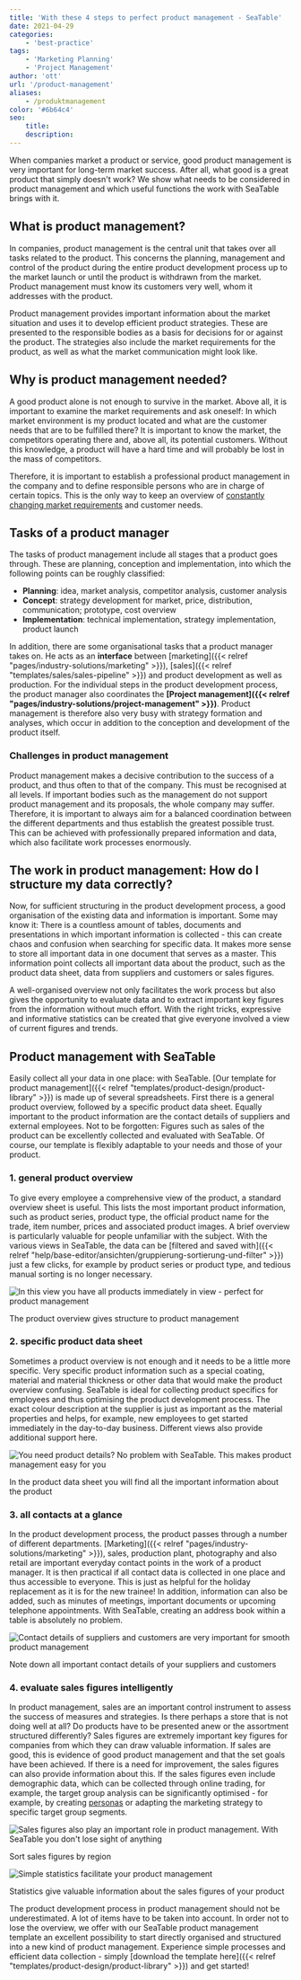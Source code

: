 ```yaml
---
title: 'With these 4 steps to perfect product management - SeaTable'
date: 2021-04-29
categories:
    - 'best-practice'
tags: 
    - 'Marketing Planning'
    - 'Project Management'
author: 'ott'
url: '/product-management'
aliases:
    - /produktmanagement
color: '#6b64c4'
seo:
    title:
    description:
---
```


When companies market a product or service, good product management is very important for long-term market success. After all, what good is a great product that simply doesn't work? We show what needs to be considered in product management and which useful functions the work with SeaTable brings with it.

## What is product management?

In companies, product management is the central unit that takes over all tasks related to the product. This concerns the planning, management and control of the product during the entire product development process up to the market launch or until the product is withdrawn from the market. Product management must know its customers very well, whom it addresses with the product.

Product management provides important information about the market situation and uses it to develop efficient product strategies. These are presented to the responsible bodies as a basis for decisions for or against the product. The strategies also include the market requirements for the product, as well as what the market communication might look like.

## Why is product management needed?

A good product alone is not enough to survive in the market. Above all, it is important to examine the market requirements and ask oneself: In which market environment is my product located and what are the customer needs that are to be fulfilled there? It is important to know the market, the competitors operating there and, above all, its potential customers. Without this knowledge, a product will have a hard time and will probably be lost in the mass of competitors.

Therefore, it is important to establish a professional product management in the company and to define responsible persons who are in charge of certain topics. This is the only way to keep an overview of [constantly changing market requirements](https://www.reckliesmp.de/veraenderungen-im-markt/) and customer needs.

## Tasks of a product manager

The tasks of product management include all stages that a product goes through. These are planning, conception and implementation, into which the following points can be roughly classified:

- **Planning**: idea, market analysis, competitor analysis, customer analysis
- **Concept**: strategy development for market, price, distribution, communication; prototype, cost overview
- **Implementation**: technical implementation, strategy implementation, product launch

In addition, there are some organisational tasks that a product manager takes on. He acts as an **interface** between [marketing]({{< relref "pages/industry-solutions/marketing" >}}), [sales]({{< relref "templates/sales/sales-pipeline" >}}) and product development as well as production. For the individual steps in the product development process, the product manager also coordinates the **[Project management]({{< relref "pages/industry-solutions/project-management" >}})**. Product management is therefore also very busy with strategy formation and analyses, which occur in addition to the conception and development of the product itself.

### Challenges in product management

Product management makes a decisive contribution to the success of a product, and thus often to that of the company. This must be recognised at all levels. If important bodies such as the management do not support product management and its proposals, the whole company may suffer. Therefore, it is important to always aim for a balanced coordination between the different departments and thus establish the greatest possible trust. This can be achieved with professionally prepared information and data, which also facilitate work processes enormously.

## The work in product management: How do I structure my data correctly?

Now, for sufficient structuring in the product development process, a good organisation of the existing data and information is important. Some may know it: There is a countless amount of tables, documents and presentations in which important information is collected - this can create chaos and confusion when searching for specific data. It makes more sense to store all important data in one document that serves as a master. This information point collects all important data about the product, such as the product data sheet, data from suppliers and customers or sales figures.

A well-organised overview not only facilitates the work process but also gives the opportunity to evaluate data and to extract important key figures from the information without much effort. With the right tricks, expressive and informative statistics can be created that give everyone involved a view of current figures and trends.

## Product management with SeaTable

Easily collect all your data in one place: with SeaTable. [Our template for product management]({{< relref "templates/product-design/product-library" >}}) is made up of several spreadsheets. First there is a general product overview, followed by a specific product data sheet. Equally important to the product information are the contact details of suppliers and external employees. Not to be forgotten: Figures such as sales of the product can be excellently collected and evaluated with SeaTable. Of course, our template is flexibly adaptable to your needs and those of your product.

### 1\. general product overview

To give every employee a comprehensive view of the product, a standard overview sheet is useful. This lists the most important product information, such as product series, product type, the official product name for the trade, item number, prices and associated product images. A brief overview is particularly valuable for people unfamiliar with the subject. With the various views in SeaTable, the data can be [filtered and saved with]({{< relref "help/base-editor/ansichten/gruppierung-sortierung-und-filter" >}}) just a few clicks, for example by product series or product type, and tedious manual sorting is no longer necessary.

![In this view you have all products immediately in view - perfect for product management](Range-View_2.jpg)

The product overview gives structure to product management

### 2\. specific product data sheet

Sometimes a product overview is not enough and it needs to be a little more specific. Very specific product information such as a special coating, material and material thickness or other data that would make the product overview confusing. SeaTable is ideal for collecting product specifics for employees and thus optimising the product development process. The exact colour description at the supplier is just as important as the material properties and helps, for example, new employees to get started immediately in the day-to-day business. Different views also provide additional support here.

![You need product details? No problem with SeaTable. This makes product management easy for you](Product-Data_1.jpg)

In the product data sheet you will find all the important information about the product

### 3\. all contacts at a glance

In the product development process, the product passes through a number of different departments. [Marketing]({{< relref "pages/industry-solutions/marketing" >}}), sales, production plant, photography and also retail are important everyday contact points in the work of a product manager. It is then practical if all contact data is collected in one place and thus accessible to everyone. This is just as helpful for the holiday replacement as it is for the new trainee! In addition, information can also be added, such as minutes of meetings, important documents or upcoming telephone appointments. With SeaTable, creating an address book within a table is absolutely no problem.

![Contact details of suppliers and customers are very important for smooth product management](Suppliers-and-Contacts.jpg)

Note down all important contact details of your suppliers and customers

### 4\. evaluate sales figures intelligently

In product management, sales are an important control instrument to assess the success of measures and strategies. Is there perhaps a store that is not doing well at all? Do products have to be presented anew or the assortment structured differently? Sales figures are extremely important key figures for companies from which they can draw valuable information. If sales are good, this is evidence of good product management and that the set goals have been achieved. If there is a need for improvement, the sales figures can also provide information about this. If the sales figures even include demographic data, which can be collected through online trading, for example, the target group analysis can be significantly optimised - for example, by creating [personas](https://www.reachx.de/6-punkte-anleitung-zur-erstellung-individueller-personas/) or adapting the marketing strategy to specific target group segments.

![Sales figures also play an important role in product management. With SeaTable you don't lose sight of anything](Sales_1.jpg)

Sort sales figures by region

![Simple statistics facilitate your product management](Statistics-1.jpg)

Statistics give valuable information about the sales figures of your product

The product development process in product management should not be underestimated. A lot of items have to be taken into account. In order not to lose the overview, we offer with our SeaTable product management template an excellent possibility to start directly organised and structured into a new kind of product management. Experience simple processes and efficient data collection - simply [download the template here]({{< relref "templates/product-design/product-library" >}}) and get started!
